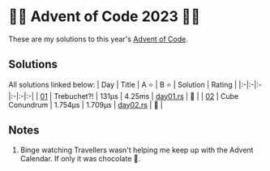 # :gift::christmas_tree: Advent of Code 2023 :christmas_tree::sparkles:

These are my solutions to this year's [Advent of Code](https://adventofcode.com/2023/).

## Solutions

All solutions linked below:
| Day | Title | A :star: | B :star: | Solution | Rating |
|:-|:-|:-|:-|:-|:-|
| [01](https://adventofcode.com/2023/day/1)  | Trebuchet?!         | 131µs   | 4.25ms  | [day01.rs](./src/day01.rs) | :monocle_face: |
| [02](https://adventofcode.com/2023/day/2)  | Cube Conundrum      | 1.754µs | 1.709µs | [day02.rs](./src/day02.rs) | :star_struck:  |

## Notes
1. Binge watching Travellers wasn't helping me keep up with the Advent Calendar. If only it was chocolate :chocolate_bar:.